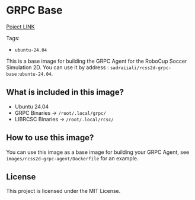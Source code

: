 # GRPC Base
[Poject LINK](https://github.com/sadraiiali/SS2D-GRPC-BASE)

Tags: 
- `ubuntu-24.04`

This is a base image for building the GRPC Agent for the RoboCup Soccer Simulation 2D.
You can use it by address : `sadraiiali/rcss2d-grpc-base:ubuntu-24.04`.


 
## What is included in this image?
- Ubuntu 24.04
- GRPC Binaries -> `/root/.local/grpc/`
- LIBRCSC Binaries -> `/root/.local/rcsc/`


## How to use this image?
You can use this image as a base image for building your GRPC Agent, see `images/rcss2d-grpc-agent/Dockerfile` for an example.



## License
This project is licensed under the MIT License.